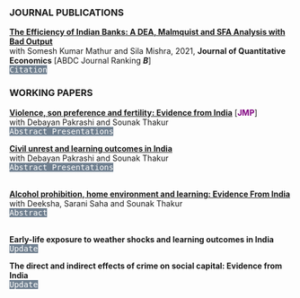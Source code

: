 <script>
  function toggleAbstract(id) {
    var abstract = document.getElementById(id);
    if (abstract.style.display === "none" || abstract.style.display === "") {
      abstract.style.display = "inline";
    } else {
      abstract.style.display = "none";
    }
  }
</script>
<script>
  function toggleConf(id) {
    var conf = document.getElementById(id);
    if (conf.style.display === "none" || conf.style.display === "") {
      conf.style.display = "block";
    } else {
      conf.style.display = "none";
    }
  }
</script>
### JOURNAL PUBLICATIONS
**[The Efficiency of Indian Banks: A DEA, Malmquist and SFA Analysis with Bad Output](https://link.springer.com/article/10.1007/s40953-021-00247-x)** <br>
with Somesh Kumar Mathur and Sila Mishra, 2021, **Journal of Quantitative Economics** [ABDC Journal Ranking _**B**_]<br>
<kbd style="background-color: #708090; color: white; cursor: pointer;" onclick="toggleConf('citeJQE21')"> Citation </kbd>
<span id="citeJQE21" class="panel" style="display: none; background-color: #F1F1F1; padding: 5px;text-align: justify; color: #000000;">  
Dar, A. H., Mathur, S. K., & Mishra, S. (2021). The efficiency of Indian banks: A DEA, Malmquist and SFA analysis with bad output. Journal of Quantitative Economics, 19, 653-701.
</span>

### WORKING PAPERS
**[Violence, son preference and fertility: Evidence from India](https://papers.ssrn.com/sol3/papers.cfm?abstract_id=4541204)** [**<span style="color: purple">JMP</span>**] <br>
with Debayan Pakrashi and Sounak Thakur<br>
<kbd style="background-color: #708090; color: white; cursor: pointer;" onclick="toggleAbstract('abstract1')"> Abstract </kbd> <kbd style="background-color: #708090; color: white; cursor: pointer;" onclick="toggleConf('conf1')"> Presentations </kbd>  
<span id="abstract1" class="block" style="display: none; background-color: #F1F1F1; padding: 5px;text-align: justify; color: #000000;">  
Human behavior is influenced by both biology and social norms. Natural selection favors an increase in the ratio of females to males in times of adversity (war, food shortage, etc.). Is it possible that natural selection may be counteracted by social norms? We present novel evidence from Punjab — an Indian state with intense son-preferring norms rooted in culture. We find that exposure to a violent insurgency (1978-93) leaves the overall sex ratio unchanged and intensifies son-biased fertility stopping behaviors. Since most casualties are male, our results are consistent with exposed parents demanding more sons due to a replacement motive.
<kbd style="background-color: #708090; color: white; cursor: pointer;" onclick="toggleConf('citeVSPFSSRN')"> Citation </kbd> 
</span>
<span id="conf1" class="panel" style="display: none; background-color: #F1F1F1; padding: 5px;text-align: justify; color: #000000;">  
This paper has been presented at the following conferences:<br>
2<sup>nd</sup> Meeting of Young Minds in Frontiers of Economics,  _Indian Institute of Technology Bombay, India_ (2025) <br>
Reflections on Development Economics Conference, _Presidency University Kolkata, India_ (2024) <br>
7<sup>th</sup> Australian Gender Economics Workshop (AGEW), _University of Technology Sydney, Australia_ (2024) <br>
Asian Meeting of the Econometric Society (AMES-CSW), _Indian Institute of Technology Delhi, India_ (2024) <br>
Winter School, _Delhi School of Economics and The Econometric Society, Delhi_ (2023) <br>
</span>
<span id="citeVSPFSSRN" class="panel" style="display: none; background-color: #F1F1F1; padding: 5px;text-align: justify; color: #000000;">  
Dar, A. H., Pakrashi, D., & Thakur, S. (2023). Violence, Son Preference and Fertility: Evidence From India. Available at SSRN 4541204.
</span>

**[Civil unrest and learning outcomes in India](https://papers.ssrn.com/sol3/papers.cfm?abstract_id=4541178)**<br>
with Debayan Pakrashi and Sounak Thakur <br>
<kbd style="background-color: #708090; color: white; cursor: pointer;" onclick="toggleAbstract('abstract2')"> Abstract </kbd> <kbd style="background-color: #708090; color: white; cursor: pointer;" onclick="toggleConf('conf2')"> Presentations </kbd>   
<span id="abstract2" class="panel" style="display: none; background-color: #F1F1F1; padding: 5px;text-align: justify; color: #000000;">  
We study the effect of civil unrest on learning outcomes of schoolgoing children. The context of the study is the Indian province of Jammu and Kashmir, a part of which (namely, the Kashmir valley) witnessed a sudden intensification in violence in 2010. We exploit this plausibly exogenous intensification in a difference-in-differences framework. Exposed children perform poorly on a basic (grade 2-3 level) literacy and numeracy test as compared to their non-exposed counterparts. The effects are fairly substantial in magnitude (about 0.54 σ and 0.37 σ for language and math, respectively), and persist for at least 2 years. All exposed students, including those in higher classes (grades 6-8 and 9-12), are affected. We provide suggestive evidence that reduced school quality and increased psychological stress amongst students may drive these results. <kbd style="background-color: #708090; color: white; cursor: pointer;" onclick="toggleConf('citeCULOSSRN')"> Citation </kbd>  
</span>
<span id="conf2" class="panel" style="display: none; background-color: #F1F1F1; padding: 5px;text-align: justify; color: #000000;">  
This paper has been presented at the following conferences:<br>
Asian Meeting of the Econometric Society (AMES), _Indian Institute of Technology Bombay, India_ (2023)<br>
Research Scholar’s Day, Department of Economic Sciences, _Indian Institute of Technology Kanpur, India_ (2023)<br>
18<sup>th</sup> Annual Conference on Economic Growth and Development, _Indian Statistical Institute, Delhi_ (2023)<br>
17<sup>th</sup> Annual Conference on Economic Growth and Development, _Indian Statistical Institute, Delhi_ (2022)
</span> <br>
<span id="citeCULOSSRN" class="panel" style="display: none; background-color: #F1F1F1; padding: 5px;text-align: justify; color: #000000;">  
Dar, A. H., Pakrashi, D., & Thakur, S. (2023). Civil unrest and learning outcomes in India. Available at SSRN 4541178.
</span>

**[Alcohol prohibition, home environment and learning: Evidence From India](https://papers.ssrn.com/sol3/papers.cfm?abstract_id=4958902)** <br>
with Deeksha, Sarani Saha and Sounak Thakur <br>
<kbd style="background-color: #708090; color: white; cursor: pointer;" onclick="toggleAbstract('abstract3')"> Abstract </kbd>  
<span id="abstract3" class="panel" style="display: none; background-color: #F1F1F1; padding: 5px;text-align: justify; color: #000000;">  
We study the effects of alcohol prohibition on children’s learning outcomes. We exploit a plausibly exogenous change in the availability of alcohol in the Indian state of Bihar, which implemented a state-wide ban on the manufacturing, sale, transport and consumption of alcohol. Using a difference-in-differences framework, we find that the ban reduced alcohol consumption and improved the learning outcomes of school-going children in Bihar. The results are plausibly driven by lower domestic violence and improvements in the home environment induced by reduced alcohol consumption on the part of adult males.  <kbd style="background-color: #708090; color: white; cursor: pointer;" onclick="toggleConf('citeAPASSRN')"> Citation </kbd>  
</span> <br>
<span id="citeAPASSRN" class="panel" style="display: none; background-color: #F1F1F1; padding: 5px;text-align: justify; color: #000000;">  
Dar, A. H., Thakur, S., & Saha, S. (2024). Alcohol Prohibition, Home Environment And Learning: Evidence From India. Home Environment And Learning: Evidence From India. Available at SSRN 4958902.
</span>

**Early-life exposure to weather shocks and learning outcomes in India**<br>
<kbd style="background-color: #708090; color: white; cursor: pointer;" onclick="toggleAbstract('abstract4')"> Update </kbd> 
<span id="abstract4" class="panel" style="display: none; background-color: #F1F1F1; padding: 5px;text-align: justify; color: #000000;">  
Draft coming soon. 
</span>

**The direct and indirect effects of crime on social capital: Evidence from India**<br>
<kbd style="background-color: #708090; color: white; cursor: pointer;" onclick="toggleAbstract('abstract5')"> Update </kbd> 
<span id="abstract5" class="panel" style="display: none; background-color: #F1F1F1; padding: 5px;text-align: justify; color: #000000;">  
Draft coming soon. 
</span>


